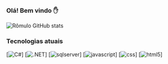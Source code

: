 ### Olá! Bem vindo ✋

![Rômulo GitHub stats](https://github-readme-stats.vercel.app/api?username=romulopaes&show_icons=true&theme=tokyonight)

### Tecnologias atuais 
[![C#](https://img.shields.io/badge/C%23-239120?style=for-the-badge&logo=c-sharp&logoColor=white)]
[![.NET](https://img.shields.io/badge/.NET-5C2D91?style=for-the-badge&logo=.net&logoColor=white)]
[![sqlserver](https://img.shields.io/badge/Microsoft_SQL_Server-CC2927?style=for-the-badge&logo=microsoft-sql-server&logoColor=white)]
[![javascript](https://img.shields.io/badge/JavaScript-F7DF1E?style=for-the-badge&logo=javascript&logoColor=black)]
[![css](https://img.shields.io/badge/CSS3-1572B6?style=for-the-badge&logo=css3&logoColor=white)]
[![html5](https://img.shields.io/badge/HTML5-E34F26?style=for-the-badge&logo=html5&logoColor=white)]



